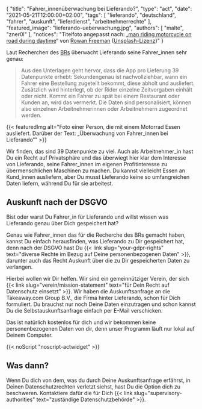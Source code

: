 {
	"title": "Fahrer_innenüberwachung bei Lieferando?",
	"type": "act",
    "date": "2021-05-21T12:00:00+02:00",
    "tags": [ "lieferando", "deutschland", "fahrer", "auskunft", "lieferdienst", "arbeitnehmerrechte" ],
    "featured_image": "lieferando-ueberwachung.jpg",
    "authors": [ "malte", "zner0l" ],
    "notices": "Titelfoto angepasst nach: „[man riding motorcycle on road during daytime](https://unsplash.com/photos/clYlmCaQbzY)“ von [Rowan Freeman](https://unsplash.com/@rowanfreeman) ([Unsplash-Lizenz](https://unsplash.com/license))"
}

Laut Recherchen des [BRs](https://www.tagesschau.de/investigativ/br-recherche/ueberwachung-lieferando-101.html) überwacht Lieferando seine Fahrer_innen sehr genau:

> Aus den Unterlagen geht hervor, dass die App pro Lieferung 39 Datenpunkte erhebt: Sekundengenau ist nachvollziehbar, wann ein Fahrer eine Bestellung zugeteilt bekommt, diese abholt und ausliefert. Zusätzlich wird hinterlegt, ob der Rider einzelne Zeitvorgaben einhält oder nicht. Kommt ein Fahrer zu spät bei einem Restaurant oder Kunden an, wird das vermerkt. Die Daten sind personalisiert, können also einzelnen Arbeitnehmerinnen oder Arbeitnehmern zugeordnet werden.

{{< featuredImg alt="Foto einer Person, die mit einem Motorrad Essen ausliefert. Darüber der Text: „Überwachung von Fahrer_innen bei Lieferando“" >}}

Wir finden, das sind 39 Datenpunkte zu viel. Auch als Arbeitnehmer_in hast Du ein Recht auf Privatsphäre und das überwiegt hier klar dem Interesse von Lieferando, seine Fahrer_innen im eigenen Profitinteresse zu übermenschlichen Maschinen zu machen. Du kannst vielleicht Essen an Kund_innen ausliefern, aber Du musst Lieferando keine so umfangreichen Daten liefern, während Du für sie arbeitest.


## Auskunft nach der DSGVO

Bist oder warst Du Fahrer_in für Lieferando und willst wissen was Lieferando genau über Dich gespeichert hat?

Genau wie Fahrer_innen das für die Recherche des BRs gemacht haben, kannst Du einfach herausfinden, was Lieferando zu Dir gespeichert hat, denn nach der DSGVO hast Du {{< link slug="your-gdpr-rights" text="diverse Rechte im Bezug auf Deine personenbezogenen Daten" >}}, darunter auch das Recht Auskunft über die zu Dir gespeicherten Daten zu verlangen.

Hierbei wollen wir Dir helfen. Wir sind ein gemeinnütziger Verein, der sich {{< link slug="verein/mission-statement" text="für Dein Recht auf Datenschutz einsetzt" >}}. Wir haben die Auskunftsanfrage an die Takeaway.com Group B.V., die Firma hinter Lieferando, schon für Dich formuliert. Du brauchst nur noch Deine Daten einzutragen und schon kannst Du die Selbstauskunftsanfrage einfach per E-Mail verschicken.

Das ist natürlich kostenlos für dich und wir bekommen keine personenbezogenen Daten von dir, denn unser Programm läuft nur lokal auf Deinem Computer.

<div class="act-widget" style="max-width: 600px; margin: auto;"></div>
{{< noScript "noscript-actwidget" >}}
<script>
window.props = {
    /* TODO: the labels are shown in English, because I don't want to hardcode the record here. Thats kinda okay, because "Name" and "Address" are quite similar to "Name" and "Adresse".*/
    request_types: ['access'],
    transport_medium: 'email',
    company: 'takeaway-com'
};
window.onload = function() { renderActWidget(); };
</script>

## Was dann?

Wenn Du dich von dem, was du durch Deine Auskunftsanfrage erfährst, in Deinen Datenschutzrechten verletzt siehst, hast Du die Option dich zu beschweren. Kontaktiere dafür die für Dich {{< link slug="supervisory-authorities" text="zuständige Datenschutzbehörde" >}}.
